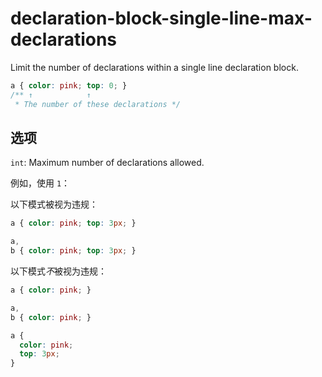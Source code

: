 # declaration-block-single-line-max-declarations

Limit the number of declarations within a single line declaration block.

```css
a { color: pink; top: 0; }
/** ↑            ↑
 * The number of these declarations */
```

## 选项

`int`: Maximum number of declarations allowed.

例如，使用 `1`：

以下模式被视为违规：

```css
a { color: pink; top: 3px; }
```

```css
a,
b { color: pink; top: 3px; }
```

以下模式*不*被视为违规：

```css
a { color: pink; }
```

```css
a,
b { color: pink; }
```

```css
a {
  color: pink;
  top: 3px;
}
```
